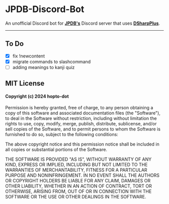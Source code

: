 # JPDB-Discord-Bot
An unofficial Discord bot for **[JPDB's](https://jpdb.io/)** Discord server that uses **[DSharpPlus](https://github.com/DSharpPlus/DSharpPlus)**.

---

## To Do
- [X] fix !newcontent
- [X] migrate commands to slashcommand
- [ ] adding meanings to kanji quiz

## MIT License

#### Copyright (c) 2024 hopto-dot

Permission is hereby granted, free of charge, to any person obtaining a copy
of this software and associated documentation files (the "Software"), to deal
in the Software without restriction, including without limitation the rights
to use, copy, modify, merge, publish, distribute, sublicense, and/or sell
copies of the Software, and to permit persons to whom the Software is
furnished to do so, subject to the following conditions:

The above copyright notice and this permission notice shall be included in all
copies or substantial portions of the Software.

THE SOFTWARE IS PROVIDED "AS IS", WITHOUT WARRANTY OF ANY KIND, EXPRESS OR
IMPLIED, INCLUDING BUT NOT LIMITED TO THE WARRANTIES OF MERCHANTABILITY,
FITNESS FOR A PARTICULAR PURPOSE AND NONINFRINGEMENT. IN NO EVENT SHALL THE
AUTHORS OR COPYRIGHT HOLDERS BE LIABLE FOR ANY CLAIM, DAMAGES OR OTHER
LIABILITY, WHETHER IN AN ACTION OF CONTRACT, TORT OR OTHERWISE, ARISING FROM,
OUT OF OR IN CONNECTION WITH THE SOFTWARE OR THE USE OR OTHER DEALINGS IN THE
SOFTWARE.
